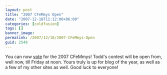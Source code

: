 ```yaml
---
layout: post
title: "2007 CFeMmys Open"
date: "2007-12-18T11:12:00+06:00"
categories: [coldfusion]
tags: []
banner_image: 
permalink: /2007/12/18/2007-CFeMmys-Open
guid: 2548
---
```


You can now <a href="http://cfsilence.com/soundings/survey.cfm?id=EDCDE15B-FF9E-13A7-FC217BCDEDB0CC25">vote</a> for the 2007 CFeMmys! Todd's contest will be open from, well now, till Friday at noon. Yours truly is up for blog of the year, as well as a few of my other sites as well. Good luck to everyone!